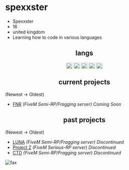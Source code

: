 <h1>spexxster</h1>

- Spexxster
- 16
- united kingdom
- Learning how to code in various languages

<p align="center">
</p>

<h2 align="center">langs</h2>

<p align="center">
<img align="center" src="https://cdn.jsdelivr.net/npm/simple-icons@3.0.1/icons/python.svg" alt="python" height="20" width="20" />
<img align="center" src="https://cdn.jsdelivr.net/npm/simple-icons@3.0.1/icons/lua.svg" alt="lua" height="20" width="20" />
<img align="center" src="https://cdn.jsdelivr.net/npm/simple-icons@3.0.1/icons/node-dot-js.svg" alt="nodejs" height="20" width="20" />
<img align="center" src="https://cdn.discordapp.com/attachments/1054768800656015381/1147933695156686989/download-removebg-preview.png" alt="html" height="20" width="20" />
<img align="center" src="https://cdn.discordapp.com/attachments/1054768800656015381/1147933969132814376/198-1985012_transparent-css3-logo-png-css-logo-transparent-background-removebg-preview.png" alt="css" height="20" width="20" />
</p>

<h2 align="center">current projects</h2>

(Newest -> Oldest)
<!-- - [Project Z](https://discord.gg/7gTkC5MsTS) *(FiveM Serious-RP server)* -->
- [FNR](https://discord.gg/fnr5m) *(FiveM Semi-RP/Fragging server) Coming Soon*
<!-- - [LUNA](https://discord.gg/luna5m) *(FiveM Semi-RP/Fragging server)* -->

<h2 align="center">past projects</h2>

(Newest -> Oldest)
- [LUNA](https://discord.gg/luna5m) *(FiveM Semi-RP/Fragging server) Discontinued*
- [Project Z](https://discord.gg/7gTkC5MsTS) *(FiveM Serious-RP server) Discontinued*
- [CTD](https://discord.gg/ctd5m) *(FiveM Semi-RP/Fragging server) Discontinued*

<img src="https://komarev.com/ghpvc/?username=Spexxster&color=lightgray" alt="fax" width="" height="">
<p align="center">
</p>